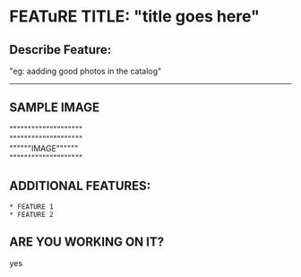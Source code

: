 # FEATuRE TITLE: "title goes here"  
  
## Describe Feature:  
"eg: aadding good photos in the catalog"  
  
<hr>  

## SAMPLE IMAGE  
""""""""""""""""""""  
""""""""""""""""""""  
""""""IMAGE""""""   
""""""""""""""""""""  
  
## ADDITIONAL FEATURES:  
    * FEATURE 1  
    * FEATURE 2  
    
## ARE YOU WORKING ON IT?  
yes
